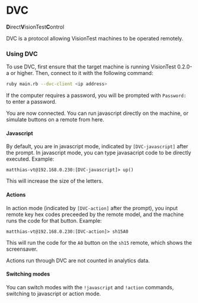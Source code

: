 # DVC
**D**irect**V**isionTest**C**ontrol

DVC is a protocol allowing VisionTest machines to be operated remotely.

### Using DVC
To use DVC, first ensure that the target machine is running VisionTest 0.2.0-a or higher.
Then, connect to it with the following command:

```sh
ruby main.rb --dvc-client <ip address>
```

If the computer requires a password, you will be prompted with `Password: ` to enter a password.

You are now connected. You can run javascript directly on the machine, or simulate buttons on a remote from here.

#### Javascript
By default, you are in javascript mode, indicated by `[DVC-javascript]` after the prompt.
In javascript mode, you can type javasacript code to be directly executed. Example:
```
matthias-vt@192.168.0.230:[DVC-javascript]> up()
```
This will increase the size of the letters.

#### Actions
In action mode (indicated by `[DVC-action]` after the prompt), you input remote key hex codes preceeded by the remote model, and the machine runs the code for that button. Example:
```
matthias-vt@192.168.0.230:[DVC-action]> sh15A0
```
This will run the code for the `A0` button on the `sh15` remote, which shows the screensaver.

Actions run through DVC are not counted in analytics data.

#### Switching modes
You can switch modes with the `!javascript` and `!action` commands, switching to javascript or action mode.
